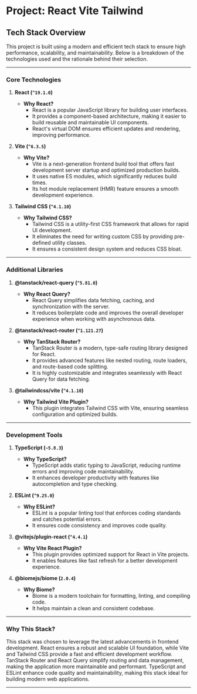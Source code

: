 # Project: React Vite Tailwind

## Tech Stack Overview

This project is built using a modern and efficient tech stack to ensure high performance, scalability, and maintainability. Below is a breakdown of the technologies used and the rationale behind their selection.

---

### **Core Technologies**

1. **React (`^19.1.0`)**
   - **Why React?**
     - React is a popular JavaScript library for building user interfaces.
     - It provides a component-based architecture, making it easier to build reusable and maintainable UI components.
     - React's virtual DOM ensures efficient updates and rendering, improving performance.

2. **Vite (`^6.3.5`)**
   - **Why Vite?**
     - Vite is a next-generation frontend build tool that offers fast development server startup and optimized production builds.
     - It uses native ES modules, which significantly reduces build times.
     - Its hot module replacement (HMR) feature ensures a smooth development experience.

3. **Tailwind CSS (`^4.1.10`)**
   - **Why Tailwind CSS?**
     - Tailwind CSS is a utility-first CSS framework that allows for rapid UI development.
     - It eliminates the need for writing custom CSS by providing pre-defined utility classes.
     - It ensures a consistent design system and reduces CSS bloat.

---

### **Additional Libraries**

1. **@tanstack/react-query (`^5.81.0`)**
   - **Why React Query?**
     - React Query simplifies data fetching, caching, and synchronization with the server.
     - It reduces boilerplate code and improves the overall developer experience when working with asynchronous data.

2. **@tanstack/react-router (`^1.121.27`)**
   - **Why TanStack Router?**
     - TanStack Router is a modern, type-safe routing library designed for React.
     - It provides advanced features like nested routing, route loaders, and route-based code splitting.
     - It is highly customizable and integrates seamlessly with React Query for data fetching.

3. **@tailwindcss/vite (`^4.1.10`)**
   - **Why Tailwind Vite Plugin?**
     - This plugin integrates Tailwind CSS with Vite, ensuring seamless configuration and optimized builds.

---

### **Development Tools**

1. **TypeScript (`~5.8.3`)**
   - **Why TypeScript?**
     - TypeScript adds static typing to JavaScript, reducing runtime errors and improving code maintainability.
     - It enhances developer productivity with features like autocompletion and type checking.

2. **ESLint (`^9.25.0`)**
   - **Why ESLint?**
     - ESLint is a popular linting tool that enforces coding standards and catches potential errors.
     - It ensures code consistency and improves code quality.

3. **@vitejs/plugin-react (`^4.4.1`)**
   - **Why Vite React Plugin?**
     - This plugin provides optimized support for React in Vite projects.
     - It enables features like fast refresh for a better development experience.

4. **@biomejs/biome (`2.0.4`)**
   - **Why Biome?**
     - Biome is a modern toolchain for formatting, linting, and compiling code.
     - It helps maintain a clean and consistent codebase.

---

### **Why This Stack?**

This stack was chosen to leverage the latest advancements in frontend development. React ensures a robust and scalable UI foundation, while Vite and Tailwind CSS provide a fast and efficient development workflow. TanStack Router and React Query simplify routing and data management, making the application more maintainable and performant. TypeScript and ESLint enhance code quality and maintainability, making this stack ideal for building modern web applications.

--- 
